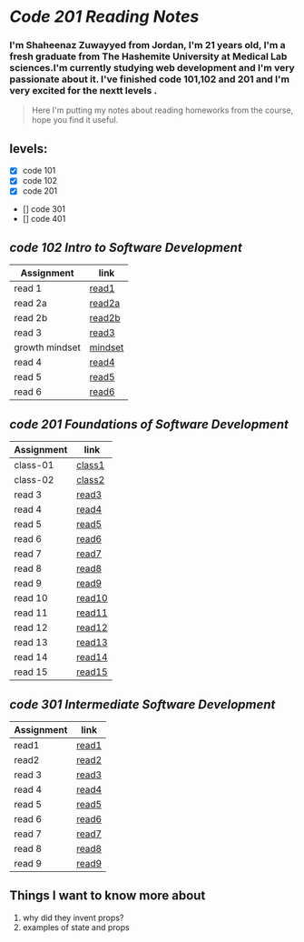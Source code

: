 # *Code 201 Reading Notes*

### I'm Shaheenaz Zuwayyed from Jordan, I'm 21 years old, I'm a fresh graduate from The Hashemite University at Medical Lab sciences.I'm currently studying web development and I'm very passionate about it. I've finished code 101,102 and 201 and I'm very excited for the nextt levels  . 
> Here I'm putting my notes about reading homeworks from the course, hope you find it useful.
## **levels**:
- [x] code 101 
- [x] code 102
- [x] code 201
- [] code 301
- [] code 401




## *code 102 Intro to Software Development*

| Assignment | link |
| --- | --- | 
| read 1  | [read1](read1.md) |
| read 2a | [read2a](read2a.md) |
| read 2b | [read2b](read2b.md) |
| read 3  | [read3](read3.md) |
| growth mindset| [mindset](growthmindset.md) |
| read 4 | [read4](read4.md) |
| read 5 | [read5](read5.md) |
| read 6 | [read6](read6.md) |

## *code 201 Foundations of Software Development*

| Assignment |link |
| --- | --- |
| class-01 |[class1](class1.md)|
| class-02 |[class2](readd2.md)    | 
| read 3| [read3](readd3.md)    | 
| read 4 | [read4](readd4.md)   | 
| read 5 | [read5](readd5.md)   | 
| read 6 | [read6](readd6.md)   | 
| read 7 | [read7](readd7.md)   | 
| read 8 | [read8](readd8.md)   | 
| read 9 | [read9](readd9.md)   | 
| read 10 | [read10](readd10.md)| 
| read 11 | [read11](readd1.md) | 
| read 12 | [read12](readd12.md)| 
| read 13 | [read13](readd13.md)| 
| read 14 | [read14](readd14.md)| 
| read 15 | [read15](readd15.md) | 


## *code 301 Intermediate Software Development*
| Assignment |link |
| --- | --- |
|read1 |[read1](reading1.md)|
| read2 |[read2](reading2.md)    | 
| read 3| [read3](reading3.md)    | 
| read 4 | [read4](reading4.md)   | 
| read 5 | [read5](reading5.md)   | 
| read 6 | [read6](reading6.md)   | 
| read 7 | [read7](reading7.md)   | 
| read 8 | [read8](reading8.md)   | 
| read 9 | [read9](reading9.md)   | 



## Things I want to know more about
1. why did they invent props?
2. examples of state and props 